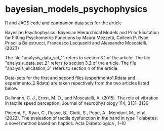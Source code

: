 # bayesian_models_psychophysics
R and JAGS code and companion data sets for the article

Bayesian Psychophysics: Bayesian Hierarchical Models and Prior Elicitation for Fitting Psychometric Functions
by Maura Mezzetti, Colleen P. Ryan, Priscilla Balestrucci, Francesco Lacquaniti and Alessandro Moscatelli. (2023)

The file "analysis_data_set_1" refers to section 3.1 of the article.
The file "analysis_data_set_2" refers to section 3.2 of the article.
The file "analysis_elicitation_3" refers to section 4 of the article.

Data-sets for the first and second files (esperimento1.Rdata and esperimento_2.Rdata) 
are taken repectively from the two articles listed below.

Dallmann, C. J., Ernst, M. O., and Moscatelli, A. (2015). The role of vibration in tactile speed perception.
Journal of neurophysiology 114, 3131–3139

Picconi, F., Ryan, C., Russo, B., Ciotti, S., Pepe, A., Menduni, M., et al. (2022). The evaluation of tactile
dysfunction in the hand in type 1 diabetes: a novel method based on haptics. Acta Diabetologica , 1–10

